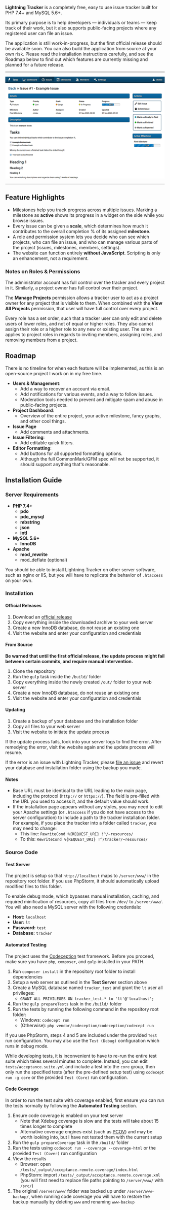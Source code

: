 **Lightning Tracker** is a completely free, easy to use issue tracker built for PHP 7.4+ and MySQL 5.6+.

Its primary purpose is to help developers — individuals or teams — keep track of their work, but it also supports public-facing projects where any registered user can file an issue.

The application is still work-in-progress, but the first official release should be available soon. You can also build the application from source at your own risk. Please read the installation instructions carefully, and see the Roadmap below to find out which features are currently missing and planned for a future release.

---

![Issue Details](https://github.com/chylex/Lightning-Tracker/blob/master/.github/img/issue.png)

---

## Feature Highlights

* Milestones help you track progress across multiple issues. Marking a milestone as **active** shows its progress in a widget on the side while you browse issues.
* Every issue can be given a **scale**, which determines how much it contributes to the overall completion % of its assigned **milestone**.
* A role and permission system lets you decide who can see which projects, who can file an issue, and who can manage various parts of the project (issues, milestones, members, settings).
* The website can function entirely **without JavaScript**. Scripting is only an enhancement, not a requirement.

### Notes on Roles & Permissions

The administrator account has full control over the tracker and every project in it. Similarly, a project owner has full control over their project.

The **Manage Projects** permission allows a tracker user to act as a project owner for any project that is visible to them. When combined with the **View All Projects** permission, that user will have full control over every project.

Every role has a set order, such that a tracker user can only edit and delete users of lower roles, and not of equal or higher roles. They also cannot assign their role or a higher role to any new or existing user. The same applies to project roles in regards to inviting members, assigning roles, and removing members from a project.

## Roadmap

There is no timeline for when each feature will be implemented, as this is an open-source project I work on in my free time.

* **Users & Management**:
  * Add a way to recover an account via email.
  * Add notifications for various events, and a way to follow issues.
  * Moderation tools needed to prevent and mitigate spam and abuse in public-facing projects.
* **Project Dashboard**:
  * Overview of the entire project, your active milestone, fancy graphs, and other cool things.
* **Issue Page**
  * Add comments and attachments.
* **Issue Filtering**:
  * Add editable quick filters.
* **Editor Formatting**:
  * Add buttons for all supported formatting options.
  * Although the full CommonMark/GFM spec will not be supported, it should support anything that's reasonable.

## Installation Guide

### Server Requirements

* **PHP 7.4+**
  * **pdo**
  * **pdo_mysql**
  * **mbstring**
  * **json**
  * **intl**
* **MySQL 5.6+**
  * **InnoDB**
* **Apache**
  * **mod_rewrite**
  * mod_deflate (optional)

You should be able to install Lightning Tracker on other server software, such as nginx or IIS, but you will have to replicate the behavior of `.htaccess` on your own.

### Installation

#### Official Releases

1. Download an [official release](https://github.com/chylex/Lightning-Tracker/releases)
2. Copy everything inside the downloaded archive to your web server
3. Create a new InnoDB database, do not reuse an existing one
4. Visit the website and enter your configuration and credentials

#### From Source

**Be warned that until the first official release, the update process might fail between certain commits, and require manual intervention.**

1. Clone the repository
2. Run the `gulp` task inside the `/build/` folder
3. Copy everything inside the newly created `/out/` folder to your web server
4. Create a new InnoDB database, do not reuse an existing one
5. Visit the website and enter your configuration and credentials

#### Updating

1. Create a backup of your database and the installation folder
2. Copy all files to your web server
3. Visit the website to initiate the update process

If the update process fails, look into your server logs to find the error. After remedying the error, visit the website again and the update process will resume.

If the error is an issue with Lightning Tracker, please [file an issue](https://github.com/chylex/Lightning-Tracker/issues) and revert your database and installation folder using the backup you made.

#### Notes

* Base URL must be identical to the URL leading to the main page, including the protocol (`http://` or `https://`). The field is pre-filled with the URL you used to access it, and the default value should work.
* If the installation page appears without any styles, you may need to edit your Apache settings (or `.htaccess` if you do not have access to the server configuration) to include a path to the tracker installation folder. For example, if you place the tracker into a folder called `tracker`, you may need to change:
  * This line: `RewriteCond %{REQUEST_URI} !^/~resources/`
  * To this: `RewriteCond %{REQUEST_URI} !^/tracker/~resources/`

### Source Code

#### Test Server

The project is setup so that `http://localhost` maps to `/server/www/` in the repository root folder. If you use PhpStorm, it should automatically upload modified files to this folder.

To enable debug mode, which bypasses manual installation, caching, and required minification of resources, copy all files from `/dev/` to `/server/www/`. You will also need a MySQL server with the following credentials:

* **Host:** `localhost`
* **User:** `lt`
* **Password:** `test`
* **Database:** `tracker`
 
#### Automated Testing

The project uses the [Codeception](https://codeception.com/) test framework. Before you proceed, make sure you have `php`, `composer`, and `gulp` installed in your PATH.

1. Run `composer install` in the repository root folder to install dependencies
2. Setup a web server as outlined in the **Test Server** section above
3. Create a MySQL database named `tracker_test` and grant the `lt` user all privileges:
   * `GRANT ALL PRIVILEGES ON tracker_test.* to 'lt'@'localhost';`
4. Run the `gulp prepareTests` task in the `/build/` folder
5. Run the tests by running the following command in the repository root folder:
   * Windows: `codecept run`
   * (Otherwise): `php vendor/codeception/codeception/codecept run`

If you use PhpStorm, steps 4 and 5 are included under the provided `Test` run configuration. You may also use the `Test (Debug)` configuration which runs in debug mode.

While developing tests, it is inconvenient to have to re-run the entire test suite which takes several minutes to complete. Instead, you can edit `tests/acceptance.suite.yml` and include a test into the `core` group, then only run the specified tests (after the pre-defined setup test) using `codecept run -g core` or the provided `Test (Core)` run configuration.

#### Code Coverage

In order to run the test suite with coverage enabled, first ensure you can run the tests normally by following the **Automated Testing** section.

1. Ensure code coverage is enabled on your test server
   * Note that Xdebug coverage is slow and the tests will take about 15 times longer to complete
   * Alternative coverage engines exist (such as [PCOV](https://github.com/krakjoe/pcov)) and may be worth looking into, but I have not tested them with the current setup
2. Run the `gulp prepareCoverage` task in the `/build/` folder
3. Run the tests using `codecept run --coverage --coverage-html` or the provided `Test (Cover)` run configuration
4. View the results
   * Browser: open `/tests/_output/acceptance.remote.coverage/index.html`
   * PhpStorm: import `/tests/_output/acceptance.remote.coverage.xml` (you will first need to replace file paths pointing to `/server/www/` with `/src/`)
5. The original `/server/www/` folder was backed up under `/server/www-backup/`, when running code coverage you will have to restore the backup manually by deleting `www` and renaming `www-backup`
